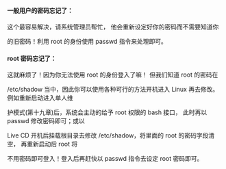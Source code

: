 #### 一般用户的密码忘记了：

这个最容易解决，请系统管理员帮忙， 他会重新设定好你的密码而不需要知道你

的旧密码！利用 root 的身份使用 passwd 指令来处理即可。

#### root 密码忘记了：

这就麻烦了！因为你无法使用 root 的身份登入了嘛！ 但我们知道 root 的密码在

/etc/shadow 当中，因此你可以使用各种可行的方法开机进入 Linux 再去修改。 例如重新启动进入单人维

护模式\(第十九章\)后，系统会主动的给予 root 权限的 bash 接口， 此时再以 passwd 修改密码即可；或以

Live CD 开机后挂载根目录去修改 /etc/shadow，将里面的 root 的密码字段清空， 再重新启动后 root 将

不用密码即可登入！登入后再赶快以 passwd 指令去设定 root 密码即可。



